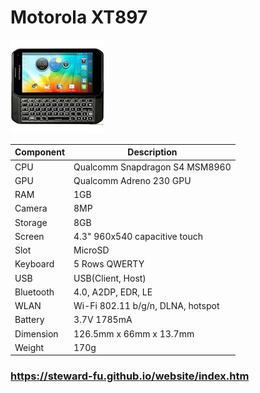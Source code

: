 # Motorola XT897
![Alt text](imgs/main.jpg)
  
|Component|Description                      |
|---------|---------------------------------|
|CPU      |Qualcomm Snapdragon S4 MSM8960   |
|GPU      |Qualcomm Adreno 230 GPU          |
|RAM      |1GB                              |
|Camera   |8MP                              |
|Storage  |8GB                              |
|Screen   |4.3" 960x540 capacitive touch    |
|Slot     |MicroSD                          |
|Keyboard |5 Rows QWERTY                    |
|USB      |USB(Client, Host)                |
|Bluetooth|4.0, A2DP, EDR, LE               |
|WLAN     |Wi-Fi 802.11 b/g/n, DLNA, hotspot|
|Battery  |3.7V 1785mA                      |
|Dimension|126.5mm x 66mm x 13.7mm          |
|Weight   |170g                             |

### https://steward-fu.github.io/website/index.htm
